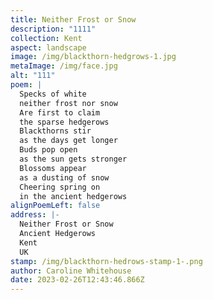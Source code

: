 ```yaml
---
title: Neither Frost or Snow
description: "1111"
collection: Kent
aspect: landscape
image: /img/blackthorn-hedgrows-1.jpg
metaImage: /img/face.jpg
alt: "111"
poem: |
  Specks of white
  neither frost nor snow
  Are first to claim
  the sparse hedgerows 
  Blackthorns stir
  as the days get longer
  Buds pop open 
  as the sun gets stronger
  Blossoms appear 
  as a dusting of snow
  Cheering spring on 
  in the ancient hedgerows
alignPoemLeft: false
address: |-
  Neither Frost or Snow
  Ancient Hedgerows
  Kent
  UK
stamp: /img/blackthorn-hedrows-stamp-1-.png
author: Caroline Whitehouse
date: 2023-02-26T12:43:46.866Z
---
```

